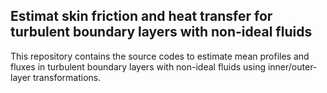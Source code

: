 ## Estimat skin friction and heat transfer for turbulent boundary layers with non-ideal fluids

This repository contains the source codes to estimate mean profiles and fluxes in turbulent boundary layers with non-ideal fluids using inner/outer-layer transformations.
